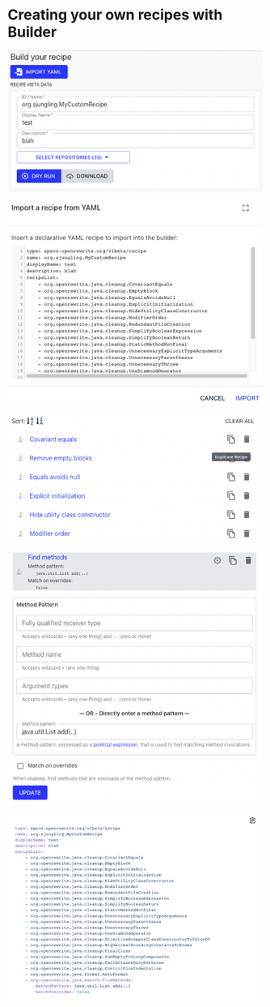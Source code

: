 # Creating your own recipes with Builder

![](../.gitbook/assets/builder-meta-data.png)

![](../.gitbook/assets/builder-import-yaml.png)

![](../.gitbook/assets/builder-recipe-list.png)

![](../.gitbook/assets/builder-edit-recipe.png)

![](../.gitbook/assets/builder-yaml-preview.png)

